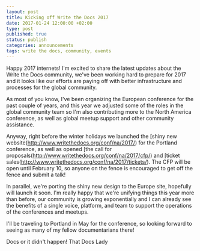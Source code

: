```yaml
---
layout: post
title: Kicking off Write the Docs 2017
date: 2017-01-24 12:00:00 +02:00
type: post
published: true
status: publish
categories: announcements
tags: write the docs, community, events
---
```


Happy 2017 internets! I'm excited to share the latest updates about the Write the Docs community, we've 
been working hard to prepare for 2017 and it looks like our efforts are paying off with better infrastructure 
and processes for the global community.

As most of you know, I've been organizing the European conference for the past couple of years, 
and this year we adjusted some of the roles in the global community team so I'm also contributing 
more to the North America conference, as well as global meetup support and other community assistance.

Anyway, right before the winter holidays we launched the [shiny new website(http://www.writethedocs.org/conf/na/2017/) 
for the Portland conference, as well as opened [the call for proposals(http://www.writethedocs.org/conf/na/2017/cfp/) 
and [ticket sales(http://www.writethedocs.org/conf/na/2017/tickets/). The CFP will be 
open until February 10, so anyone on the fence is encouraged to get off the fence and submit a talk!

In parallel, we're porting the shiny new design to the Europe site, hopefully will launch it soon. I'm 
really happy that we're unifying things this year more than before, our community is growing exponentially 
and I can already see the benefits of a single voice, platform, and team to support the operations of the 
conferences and meetups.

I'll be traveling to Portland in May for the conference, so looking forward to seeing as many of my 
fellow documentarians there!

Docs or it didn't happen!
That Docs Lady
